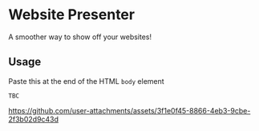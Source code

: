 # Website Presenter
A smoother way to show off your websites!

## Usage
Paste this at the end of the HTML `body` element
```
TBC
```

https://github.com/user-attachments/assets/3f1e0f45-8866-4eb3-9cbe-2f3b02d9c43d
